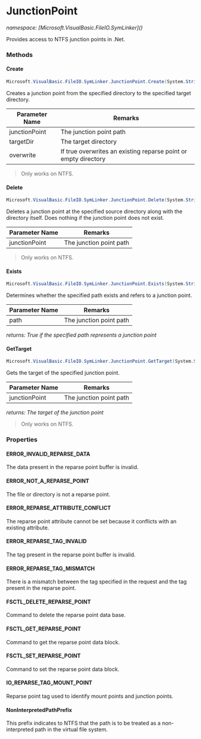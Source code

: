 ﻿# JunctionPoint
_namespace: [Microsoft.VisualBasic.FileIO.SymLinker](<a href="#" onClick="load('/docs/Microsoft.VisualBasic.FileIO.SymLinker/index.md')"></a>)_

Provides access to NTFS junction points in .Net.



### Methods

#### Create
```csharp
Microsoft.VisualBasic.FileIO.SymLinker.JunctionPoint.Create(System.String,System.String,System.Boolean)
```
Creates a junction point from the specified directory to the specified target directory.

|Parameter Name|Remarks|
|--------------|-------|
|junctionPoint|The junction point path|
|targetDir|The target directory|
|overwrite|If true overwrites an existing reparse point or empty directory|

> 
>  Only works on NTFS.
>  

#### Delete
```csharp
Microsoft.VisualBasic.FileIO.SymLinker.JunctionPoint.Delete(System.String)
```
Deletes a junction point at the specified source directory along with the directory itself.
 Does nothing if the junction point does not exist.

|Parameter Name|Remarks|
|--------------|-------|
|junctionPoint|The junction point path|

> 
>  Only works on NTFS.
>  

#### Exists
```csharp
Microsoft.VisualBasic.FileIO.SymLinker.JunctionPoint.Exists(System.String)
```
Determines whether the specified path exists and refers to a junction point.

|Parameter Name|Remarks|
|--------------|-------|
|path|The junction point path|


_returns: True if the specified path represents a junction point_

#### GetTarget
```csharp
Microsoft.VisualBasic.FileIO.SymLinker.JunctionPoint.GetTarget(System.String)
```
Gets the target of the specified junction point.

|Parameter Name|Remarks|
|--------------|-------|
|junctionPoint|The junction point path|


_returns: The target of the junction point_
> 
>  Only works on NTFS.
>  


### Properties

#### ERROR_INVALID_REPARSE_DATA
The data present in the reparse point buffer is invalid.
#### ERROR_NOT_A_REPARSE_POINT
The file or directory is not a reparse point.
#### ERROR_REPARSE_ATTRIBUTE_CONFLICT
The reparse point attribute cannot be set because it conflicts with an existing attribute.
#### ERROR_REPARSE_TAG_INVALID
The tag present in the reparse point buffer is invalid.
#### ERROR_REPARSE_TAG_MISMATCH
There is a mismatch between the tag specified in the request and the tag present in the reparse point.
#### FSCTL_DELETE_REPARSE_POINT
Command to delete the reparse point data base.
#### FSCTL_GET_REPARSE_POINT
Command to get the reparse point data block.
#### FSCTL_SET_REPARSE_POINT
Command to set the reparse point data block.
#### IO_REPARSE_TAG_MOUNT_POINT
Reparse point tag used to identify mount points and junction points.
#### NonInterpretedPathPrefix
This prefix indicates to NTFS that the path is to be treated as a non-interpreted
 path in the virtual file system.
